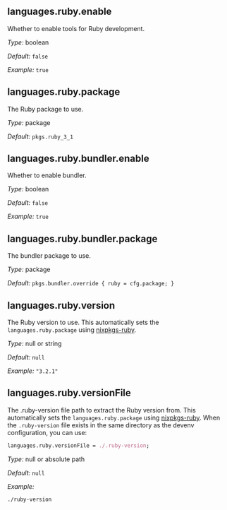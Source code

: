 [comment]: # (Do not edit this file as it is autogenerated. Go to docs/individual-docs if you want to make edits.)


[comment]: # (Please add your documentation on top of this line)

## languages\.ruby\.enable



Whether to enable tools for Ruby development\.



*Type:*
boolean



*Default:*
` false `



*Example:*
` true `



## languages\.ruby\.package



The Ruby package to use\.



*Type:*
package



*Default:*
` pkgs.ruby_3_1 `



## languages\.ruby\.bundler\.enable

Whether to enable bundler\.



*Type:*
boolean



*Default:*
` false `



*Example:*
` true `



## languages\.ruby\.bundler\.package



The bundler package to use\.



*Type:*
package



*Default:*
` pkgs.bundler.override { ruby = cfg.package; } `



## languages\.ruby\.version



The Ruby version to use\.
This automatically sets the ` languages.ruby.package ` using [nixpkgs-ruby](https://github\.com/bobvanderlinden/nixpkgs-ruby)\.



*Type:*
null or string



*Default:*
` null `



*Example:*
` "3.2.1" `



## languages\.ruby\.versionFile



The \.ruby-version file path to extract the Ruby version from\.
This automatically sets the ` languages.ruby.package ` using [nixpkgs-ruby](https://github\.com/bobvanderlinden/nixpkgs-ruby)\.
When the ` .ruby-version ` file exists in the same directory as the devenv configuration, you can use:

```nix
languages.ruby.versionFile = ./.ruby-version;
```



*Type:*
null or absolute path



*Default:*
` null `



*Example:*

```
./ruby-version

```
